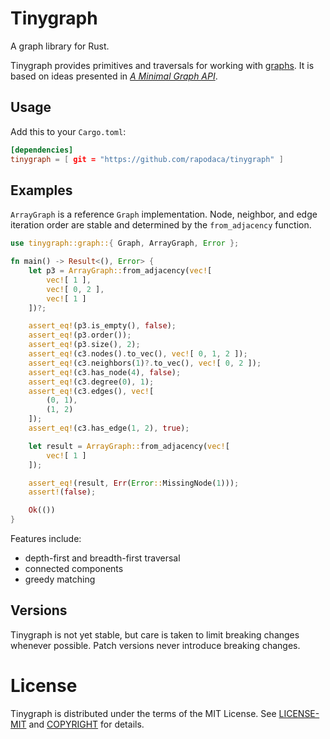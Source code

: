 # Tinygraph

A graph library for Rust.

Tinygraph provides primitives and traversals for working with [graphs](https://en.wikipedia.org/wiki/Graph_theory). It is based on ideas presented in *[A Minimal Graph API](https://depth-first.com/articles/2020/01/06/a-minimal-graph-api/)*.

## Usage

Add this to your `Cargo.toml`:

```toml
[dependencies]
tinygraph = [ git = "https://github.com/rapodaca/tinygraph" ]
```

## Examples

`ArrayGraph` is a reference `Graph` implementation. Node, neighbor, and
edge iteration order are stable and determined by the `from_adjacency` function.

```rust
use tinygraph::graph::{ Graph, ArrayGraph, Error };

fn main() -> Result<(), Error> {
    let p3 = ArrayGraph::from_adjacency(vec![
        vec![ 1 ],
        vec![ 0, 2 ],
        vec![ 1 ]
    ])?;

    assert_eq!(p3.is_empty(), false);
    assert_eq!(p3.order());
    assert_eq!(p3.size(), 2);
    assert_eq!(c3.nodes().to_vec(), vec![ 0, 1, 2 ]);
    assert_eq!(c3.neighbors(1)?.to_vec(), vec![ 0, 2 ]);
    assert_eq!(c3.has_node(4), false);
    assert_eq!(c3.degree(0), 1);
    assert_eq!(c3.edges(), vec![
        (0, 1),
        (1, 2)
    ]);
    assert_eq!(c3.has_edge(1, 2), true);

    let result = ArrayGraph::from_adjacency(vec![
        vec![ 1 ]
    ]);

    assert_eq!(result, Err(Error::MissingNode(1)));
    assert!(false);

    Ok(())
}
```

Features include:

- depth-first and breadth-first traversal
- connected components
- greedy matching

## Versions

Tinygraph is not yet stable, but care is taken to limit breaking changes whenever
possible. Patch versions never introduce breaking changes.

# License

Tinygraph is distributed under the terms of the MIT License. See
[LICENSE-MIT](LICENSE-MIT) and [COPYRIGHT](COPYRIGHT) for details.
